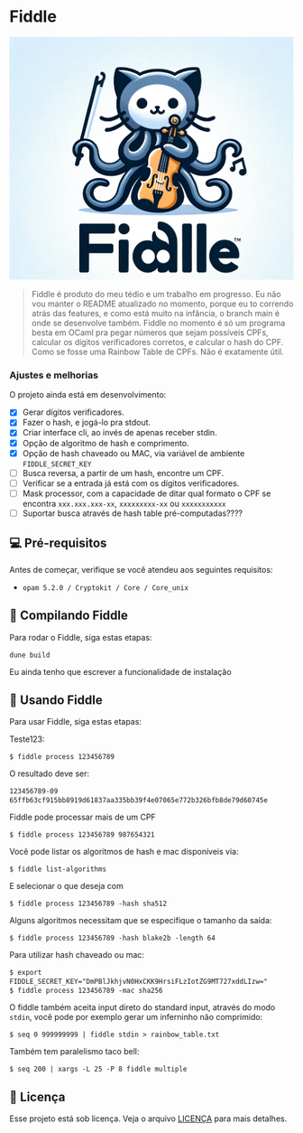 # Fiddle

<img src="image.png" alt="Fiddle logo">

> Fiddle é produto do meu tédio e um trabalho em progresso. Eu não vou manter o README atualizado no momento, porque eu to correndo atrás das features, e como está muito na infância, o branch main é onde se desenvolve também. Fiddle no momento é só um programa besta em OCaml pra pegar números que sejam possíveis CPFs, calcular os dígitos verificadores corretos, e calcular o hash do CPF. Como se fosse uma Rainbow Table de CPFs. Não é exatamente útil. 

### Ajustes e melhorias

O projeto ainda está em desenvolvimento:

- [x] Gerar dígitos verificadores.
- [x] Fazer o hash, e jogá-lo pra stdout.
- [x] Criar interface cli, ao invés de apenas receber stdin.
- [x] Opção de algoritmo de hash e comprimento.
- [x] Opção de hash chaveado ou MAC, via variável de ambiente `FIDDLE_SECRET_KEY`
- [ ] Busca reversa, a partir de um hash, encontre um CPF.
- [ ] Verificar se a entrada já está com os dígitos verificadores.
- [ ] Mask processor, com a capacidade de ditar qual formato o CPF se encontra `xxx.xxx.xxx-xx`, `xxxxxxxxx-xx` ou `xxxxxxxxxxx`
- [ ] Suportar busca através de hash table pré-computadas????

## 💻 Pré-requisitos

Antes de começar, verifique se você atendeu aos seguintes requisitos:

- `opam 5.2.0 / Cryptokit / Core / Core_unix`

## 🚀 Compilando Fiddle

Para rodar o Fiddle, siga estas etapas:

```
dune build 
```

Eu ainda tenho que escrever a funcionalidade de instalação

## 🎻 Usando Fiddle

Para usar Fiddle, siga estas etapas:

Teste123:
```
$ fiddle process 123456789
```
O resultado deve ser:

```
123456789-09	65ffb63cf915bb8919d61837aa335bb39f4e07065e772b326bfb8de79d60745e
```

Fiddle pode processar mais de um CPF

```
$ fiddle process 123456789 987654321
```


Você pode listar os algoritmos de hash e mac disponíveis via:

```
$ fiddle list-algorithms
```

E selecionar o que deseja com

```
$ fiddle process 123456789 -hash sha512
```

Alguns algoritmos necessitam que se especifique o tamanho da saída:

```
$ fiddle process 123456789 -hash blake2b -length 64
```

Para utilizar hash chaveado ou mac:

```
$ export FIDDLE_SECRET_KEY="DmPBlJkhjvN0HxCKK9HrsiFLzIotZG9MT727xddLIzw="
$ fiddle process 123456789 -mac sha256
```

O fiddle também aceita input direto do standard input, através do modo `stdin`,
você pode por exemplo gerar um inferninho não comprimido:
```
$ seq 0 999999999 | fiddle stdin > rainbow_table.txt
```

Também tem paralelismo taco bell:

```
$ seq 200 | xargs -L 25 -P 8 fiddle multiple
```

## 📝 Licença

Esse projeto está sob licença. Veja o arquivo [LICENÇA](LICENSE.md) para mais detalhes.
